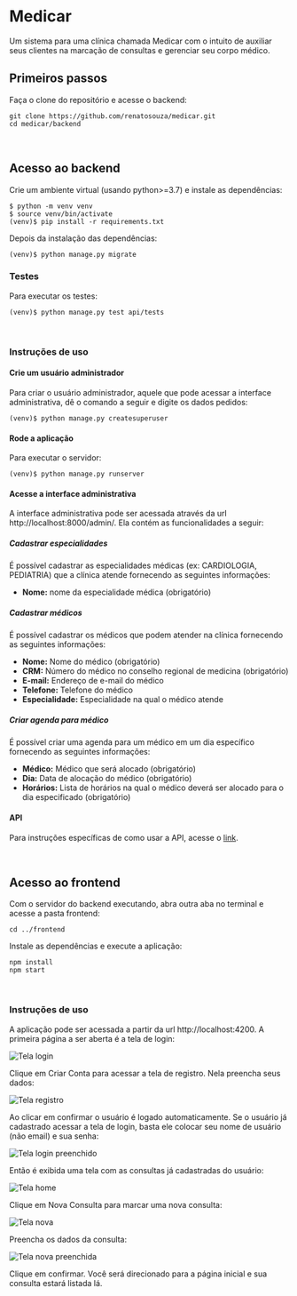 # Medicar
Um sistema para uma clínica chamada Medicar com o intuito de auxiliar seus 
clientes na marcação de consultas e gerenciar seu corpo médico.

## Primeiros passos
Faça o clone do repositório e acesse o backend:
```
git clone https://github.com/renatosouza/medicar.git
cd medicar/backend
```
<br>

## Acesso ao backend
Crie um ambiente virtual (usando python>=3.7) e instale as dependências:
```
$ python -m venv venv
$ source venv/bin/activate
(venv)$ pip install -r requirements.txt
```

Depois da instalação das dependências:
```
(venv)$ python manage.py migrate
```

### Testes
Para executar os testes:
```
(venv)$ python manage.py test api/tests
```

<br>

### Instruções de uso

#### Crie um usuário administrador
Para criar o usuário administrador, aquele que pode acessar a interface administrativa, dê o comando a seguir e digite os dados pedidos:
```
(venv)$ python manage.py createsuperuser
```

#### Rode a aplicação
Para executar o servidor:
```
(venv)$ python manage.py runserver
```

#### Acesse a interface administrativa
A interface administrativa pode ser acessada através da url http://localhost:8000/admin/. Ela contém as funcionalidades a seguir:


##### Cadastrar especialidades
É possível cadastrar as especialidades médicas (ex: CARDIOLOGIA, PEDIATRIA) que a clínica atende fornecendo as seguintes informações:

* **Nome:** nome da especialidade médica (obrigatório)


##### Cadastrar médicos
É possível cadastrar os médicos que podem atender na clínica fornecendo as seguintes informações:

* **Nome:** Nome do médico (obrigatório)
* **CRM:** Número do médico no conselho regional de medicina (obrigatório)
* **E-mail:** Endereço de e-mail do médico
* **Telefone:** Telefone do médico
* **Especialidade:** Especialidade na qual o médico atende


##### Criar agenda para médico
É possível criar uma agenda para um médico em um dia específico fornecendo as seguintes informações:

* **Médico:** Médico que será alocado (obrigatório)
* **Dia:** Data de alocação do médico (obrigatório)
* **Horários:** Lista de horários na qual o médico deverá ser alocado para o dia especificado (obrigatório)

#### API
Para instruções específicas de como usar a API, acesse o [link](backend/README.md).

<br>

## Acesso ao frontend
Com o servidor do backend executando, abra outra aba no terminal e acesse a pasta frontend:
```
cd ../frontend
```

Instale as dependências e execute a aplicação:
```
npm install
npm start
```

<br>

### Instruções de uso
A aplicação pode ser acessada a partir da url http://localhost:4200.
A primeira página a ser aberta é a tela de login:

![Tela login](screens/login.png)

Clique em Criar Conta para acessar a tela de registro. Nela preencha seus dados:

![Tela registro](screens/registro.png)

Ao clicar em confirmar o usuário é logado automaticamente. 
Se o usuário já cadastrado acessar a tela de login, basta ele colocar seu nome de usuário (não email) e sua senha:

![Tela login preenchido](screens/login-preenchido.png)

Então é exibida uma tela com as consultas já cadastradas do usuário:

![Tela home](screens/home.png)

Clique em Nova Consulta para marcar uma nova consulta:

![Tela nova](screens/nova.png)

Preencha os dados da consulta:

![Tela nova preenchida](screens/nova-preenchido.png)

Clique em confirmar. Você será direcionado para a página inicial e sua consulta estará listada lá.
